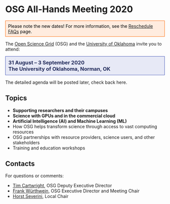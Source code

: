 # OSG All-Hands Meeting 2020

<div style="border: 1px solid #FF6600; color: black; background-color: #FFECDF; padding: 1ex;">
  Please note the new dates!  For more information, see the
  <a href="https://opensciencegrid.org/all-hands/2020/reschedule/">Reschedule FAQs</a>
  page.
</div>

The [Open Science Grid](https://www.opensciencegrid.org) (OSG) and the
[University of Oklahoma](https://www.ou.edu/) invite you to attend:

<div style="border: 1px solid #3F51B5; color: #20295A; background-color: #E7E9F6; padding: 1ex; font-size: 115%; font-weight: bold;">
  31 August&nbsp;&ndash;&nbsp;3 September 2020
  <br>
  The University of Oklahoma, Norman, OK
</div>

The detailed agenda will be posted later, check back here.

## Topics

* **Supporting researchers and their campuses**
* **Science with GPUs and in the commercial cloud**
* **Artificial Intelligence (AI) and Machine Learning (ML)**
* How OSG helps transform science through access to vast computing resources
* OSG partnerships with resource providers, science users, and other stakeholders
* Training and education workshops

## Contacts

For questions or comments:

* [Tim Cartwright](mailto:cat@cs.wisc.edu), OSG Deputy Executive Director
* [Frank Würthwein](mailto:fkw@ucsd.edu), OSG Executive Director and Meeting Chair
* [Horst Severini](mailto:severini@ou.edu), Local Chair
